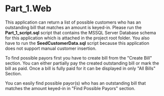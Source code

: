 # Part_1.Web

This application can return a list of possible customers who has an outstanding bill that matches an amount is keyed-in. Please run the <strong>Part_1_script.sql</strong> script that contains the MSSQL Server Database schema for this application which is attached in the project root folder. You also have to run the <strong>SeedCustomerData.sql</strong> script because this application does not support manual customer insertion.

To find possible payors first you have to create bill from the "Create Bill" section. You can either partially pay the created outstanding bill or mark the bill as paid. Once a bill is fully paid for it can be displayed in only "All Bills" Section.

You can easily find possible payor(s) who has an outstanding bill that matches the amount keyed-in in "Find Possible Payors" section.
